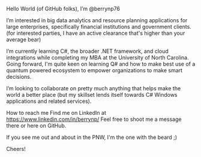 Hello World (of GitHub folks), I’m @berrynp76

I’m interested in big data analytics and resource planning applications for large enterprises, specifically financial institutions and government clients.
  (for interested parties, I have an active clearance that's higher than your average bear)

I’m currently learning C#, the broader .NET framework, and cloud integrations while completing my MBA at the University of North Carolina. 
Going forward, I'm quite keen on learning Q# and how to make best use of a quantum powered ecosystem to empower organizations to make smart decisions. 

I’m looking to collaborate on pretty much anything that helps make the world a better place 
  (but my skillset lends itself towards C# Windows applications and related services). 

How to reach me
  Find me on LinkedIn at https://www.linkedin.com/in/berrynp/
  Feel free to shoot me a message there or here on GitHub. 
  
If you see me out and about in the PNW, I'm the one with the beard ;) 

Cheers!
